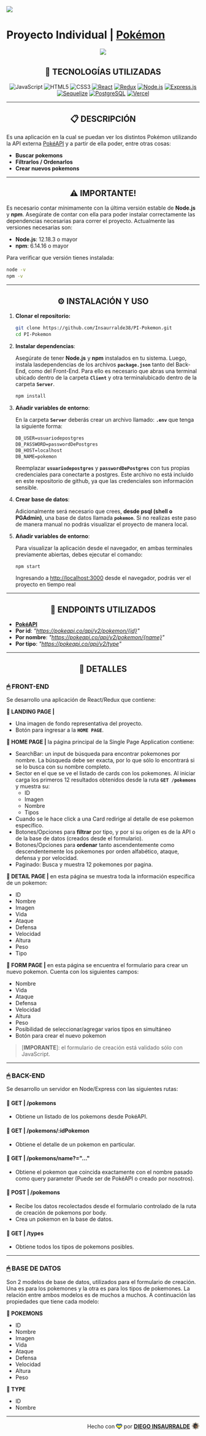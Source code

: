 <p align='left'>
    <img src='https://static.wixstatic.com/media/85087f_0d84cbeaeb824fca8f7ff18d7c9eaafd~mv2.png/v1/fill/w_160,h_30,al_c,q_85,usm_0.66_1.00_0.01/Logo_completo_Color_1PNG.webp' </img>
</p>

# Proyecto Individual | [**Pokémon**](https://pokeapi-insa.vercel.app/)

<p align="center">
  <img src="https://culturageek.com.ar/wp-content/uploads/2023/08/Pokemon-World-Championship-2023-Previa-2-www.culturageek.com_.ar_.png" />
</p>

<div align="center">

## **📌 TECNOLOGÍAS UTILIZADAS**

![JavaScript](https://img.shields.io/badge/-JavaScript-black?style=flat-square&logo=javascript)
![HTML5](https://img.shields.io/badge/-HTML5-E46625?style=flat-square&logo=html5&logoColor=white)
![CSS3](https://img.shields.io/badge/-CSS3-385BF4?style=flat-square&logo=css3)
[![React](https://img.shields.io/badge/-React-black?style=flat-square&logo=react&link=https://es.react.dev/)](https://es.react.dev/)
[![Redux](https://img.shields.io/badge/Redux-%237241BE.svg?style=flat-square&logo=redux&logoColor=white&link=https://es.redux.js.org/)](https://es.redux.js.org/)
[![Node.js](https://img.shields.io/badge/-Node.js-black?style=flat-square&logo=Node.js&link=https://nodejs.org/es)](https://nodejs.org/es)
[![Express.js](https://img.shields.io/badge/Express.js-%23404d59.svg?style=flat-square&logo=express&logoColor=white&link=https://expressjs.com/es/)](https://expressjs.com/es/)
[![Sequelize](https://img.shields.io/badge/Sequelize-31396A?style=flat-square&logo=Sequelize&logoColor=68AEE8&link=https://sequelize.org/)](https://sequelize.org/)
[![PostgreSQL](https://img.shields.io/badge/-PostgreSQL-%23404d59?style=flat-square&logo=postgresql&logoColor=%2361DAFB&link=https://www.postgresql.org/)](https://www.postgresql.org/)
[![Vercel](https://img.shields.io/badge/-Vercel-black?style=flat-square&logo=vercel&link=https://vercel.com/)](https://vercel.com/)

</div>

---

<div align="center">

## **📋 DESCRIPCIÓN**

</div>

Es una aplicación en la cual se puedan ver los distintos Pokémon utilizando la API externa [PokéAPI](https://pokeapi.co/) y a partir de ella poder, entre otras cosas:

  - **Buscar pokemons**
  - **Filtrarlos / Ordenarlos**
  - **Crear nuevos pokemons**

---

<div align="center">

## **⚠️ IMPORTANTE!**

</div>

Es necesario contar mínimamente con la última versión estable de **Node.js** y **npm**. Asegúrate de contar con ella para poder instalar correctamente las dependencias necesarias para correr el proyecto. Actualmente las versiones necesarias son:

-  **Node.js**: 12.18.3 o mayor
-  **npm**: 6.14.16 o mayor

Para verificar que versión tienes instalada:

   ```bash
   node -v
   npm -v
   ```

---

<div align="center">

## **⚙️ INSTALACIÓN Y USO**

</div>

1. **Clonar el repositorio:**

   ```bash
   git clone https://github.com/Insaurralde38/PI-Pokemon.git
   cd PI-Pokemon
   ```

2. **Instalar dependencias**:

    Asegúrate de tener **Node.js** y **npm** instalados en tu sistema. Luego, instala lasdependencias de los archivos **`package.json`** tanto del Back-End, como del Front-End. Para ello es necesario que abras una terminal ubicado dentro de la carpeta **`Client`** y otra terminalubicado dentro de la carpeta **`Server`**.

   ```bash
   npm install
   ```

3. **Añadir variables de entorno**:

    En la carpeta **`Server`** deberás crear un archivo llamado: **`.env`** que tenga la siguiente forma:

   ```env
   DB_USER=usuariodepostgres
   DB_PASSWORD=passwordDePostgres
   DB_HOST=localhost
   DB_NAME=pokemon
   ```

    Reemplazar **`usuariodepostgres`** y **`passwordDePostgres`** con tus propias credenciales para conectarte a postgres. Este archivo no está incluido en este repositorio de github, ya que las credenciales son información sensible.

2. **Crear base de datos**:

    Adicionalmente será necesario que crees, **desde psql (shell o PGAdmin)**, una base de datos llamada **`pokemon`**. Si no realizas este paso de manera manual no podrás visualizar el proyecto de manera local.

5. **Añadir variables de entorno**:

    Para visualizar la aplicación desde el navegador, en ambas terminales previamente abiertas, debes ejecutar el comando:

   ```bash
   npm start
   ```

    Ingresando a <http://localhost:3000> desde el navegador, podrás ver el proyecto en tiempo real

---

<div align="center">

## **📖 ENDPOINTS UTILIZADOS**

</div>

-  [**PokéAPI**](https://pokeapi.co/api/v2/pokemon)
-  **Por id**: _"https://pokeapi.co/api/v2/pokemon/{id}"_
-  **Por nombre**: _"https://pokeapi.co/api/v2/pokemon/{name}"_
-  **Por tipo**: _"https://pokeapi.co/api/v2/type"_

---

<div align="center">

## **📁 DETALLES**

</div>

### **🖱 FRONT-END**

Se desarrollo una aplicación de React/Redux que contiene:

**📍 LANDING PAGE |**

-  Una imagen de fondo representativa del proyecto.
-  Botón para ingresar a la **`HOME PAGE`**.

**📍 HOME PAGE |** la página principal de la Single Page Application contiene:

-  SearchBar: un input de búsqueda para encontrar pokemones por nombre. La búsqueda debe ser exacta, por lo que sólo lo encontrará si se lo busca con su nombre completo.
-  Sector en el que se ve el listado de cards con los pokemones. Al iniciar carga los primeros 12 resultados obtenidos desde la ruta **`GET /pokemons`** y muestra su:
   -  ID
   -  Imagen
   -  Nombre
   -  Tipos
-  Cuando se le hace click a una Card redirige al detalle de ese pokemon específico.
-  Botones/Opciones para **filtrar** por tipo, y por si su origen es de la API o de la base de datos (creados desde el formulario).
-  Botones/Opciones para **ordenar** tanto ascendentemente como descendentemente los pokemones por orden alfabético, ataque, defensa y por velocidad.
-  Paginado: Busca y muestra 12 pokemones por pagina.

**📍 DETAIL PAGE |** en esta página se muestra toda la información específica de un pokemon:

-  ID
-  Nombre
-  Imagen
-  Vida
-  Ataque
-  Defensa
-  Velocidad
-  Altura
-  Peso
-  Tipo

**📍 FORM PAGE |** en esta página se encuentra el formulario para crear un nuevo pokemon. Cuenta con los siguientes campos:

-  Nombre
-  Vida
-  Ataque
-  Defensa
-  Velocidad
-  Altura
-  Peso
-  Posibilidad de seleccionar/agregar varios tipos en simultáneo
-  Botón para crear el nuevo pokemon

> [**IMPORANTE**]: el formulario de creación está validado sólo con JavaScript.

---

### **🖱 BACK-END**

Se desarrollo un servidor en Node/Express con las siguientes rutas:

#### **📍 GET | /pokemons**

-  Obtiene un listado de los pokemons desde PokéAPI.

#### **📍 GET | /pokemons/:idPokemon**

-  Obtiene el detalle de un pokemon en particular.

#### **📍 GET | /pokemons/name?="..."**

-  Obtiene el pokemon que coincida exactamente con el nombre pasado como query parameter (Puede ser de PokéAPI o creado por nosotros).

#### **📍 POST | /pokemons**

-  Recibe los datos recolectados desde el formulario controlado de la ruta de creación de pokemons por body.
-  Crea un pokemon en la base de datos.

#### **📍 GET | /types**

-  Obtiene todos los tipos de pokemons posibles.

---

### **🖱 BASE DE DATOS**

Son 2 modelos de base de datos, utilizados para el formulario de creación. Una es para los pokemones y la otra es para los tipos de pokemones. La relación entre ambos modelos es de muchos a muchos. A continuación las propiedades que tiene cada modelo:

**📍 POKEMONS**

-  ID
-  Nombre
-  Imagen
-  Vida
-  Ataque
-  Defensa
-  Velocidad
-  Altura
-  Peso

**📍 TYPE**

-  ID
-  Nombre

---

<div align="end">

Hecho con <img src="./client/src/assets/boke-heart.png" alt="heart" height="14" width="16" style="margin: 0px 0px -2.5px 0px" > por [**DIEGO INSAURRALDE**](https://insaurralde.vercel.app/) <img src="./client/src/assets/boke-chimp.png" alt="chimp" height="21" width="21" style="margin: 0px 0px -4px 0px" >

</div>